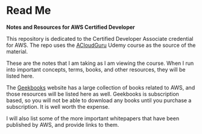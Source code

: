 # Read Me
**Notes and Resources for AWS Certified Developer**


This repository is dedicated to the Certified Developer Associate credential for AWS. The repo uses the [ACloudGuru](https://acloud.guru/dashboard) Udemy course as the source of the material.

These are the notes that I am taking as I am viewing the course. When I run into important concepts, terms, books, and other resources, they will be listed here.

The [Geekbooks](https://www.geekbooks.me/) website has a large collection of books related to AWS, and those resources will be listed here as well. Geekbooks is subscription based, so you will not be able to download any books until you purchase a subscription. It is well worth the expense.

I will also list some of the more important whitepapers that have been published by AWS, and provide links to them.
<!--stackedit_data:
eyJoaXN0b3J5IjpbNjE0NzcyMTgxLDE5NTMzMTM4NDgsODgxNz
QwNzIzLC0xODcwNTc1MjkwXX0=
-->